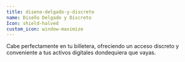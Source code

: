 ```yaml
---
title: diseno-delgado-y-discreto
name: Diseño Delgado y Discreto
Icon: shield-halved
custom_icon: window-maximize
---
```

Cabe perfectamente en tu billetera, ofreciendo un acceso discreto y conveniente a tus activos digitales dondequiera que vayas.